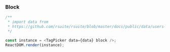 ### Block

<!--start-code-->

```js
/**
 * import data from
 * https://github.com/rsuite/rsuite/blob/master/docs/public/data/users-role.json
 */

const instance = <TagPicker data={data} block />;
ReactDOM.render(instance);
```

<!--end-code-->
